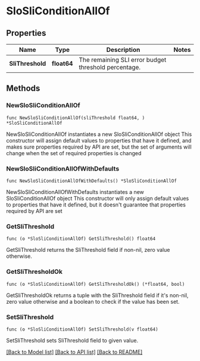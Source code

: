# SloSliConditionAllOf

## Properties

Name | Type | Description | Notes
------------ | ------------- | ------------- | -------------
**SliThreshold** | **float64** | The remaining SLI error budget threshold percentage. | 

## Methods

### NewSloSliConditionAllOf

`func NewSloSliConditionAllOf(sliThreshold float64, ) *SloSliConditionAllOf`

NewSloSliConditionAllOf instantiates a new SloSliConditionAllOf object
This constructor will assign default values to properties that have it defined,
and makes sure properties required by API are set, but the set of arguments
will change when the set of required properties is changed

### NewSloSliConditionAllOfWithDefaults

`func NewSloSliConditionAllOfWithDefaults() *SloSliConditionAllOf`

NewSloSliConditionAllOfWithDefaults instantiates a new SloSliConditionAllOf object
This constructor will only assign default values to properties that have it defined,
but it doesn't guarantee that properties required by API are set

### GetSliThreshold

`func (o *SloSliConditionAllOf) GetSliThreshold() float64`

GetSliThreshold returns the SliThreshold field if non-nil, zero value otherwise.

### GetSliThresholdOk

`func (o *SloSliConditionAllOf) GetSliThresholdOk() (*float64, bool)`

GetSliThresholdOk returns a tuple with the SliThreshold field if it's non-nil, zero value otherwise
and a boolean to check if the value has been set.

### SetSliThreshold

`func (o *SloSliConditionAllOf) SetSliThreshold(v float64)`

SetSliThreshold sets SliThreshold field to given value.



[[Back to Model list]](../README.md#documentation-for-models) [[Back to API list]](../README.md#documentation-for-api-endpoints) [[Back to README]](../README.md)


